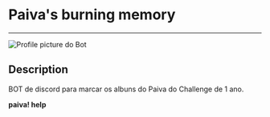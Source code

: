 # Paiva's burning memory
---

![Profile picture do Bot](https://aamsreremiodemmzpfdl.supabase.co/storage/v1/object/public/IMGS/1-2.png)

## Description
BOT de discord para marcar os albuns do Paiva do Challenge de 1 ano.

**paiva! help**